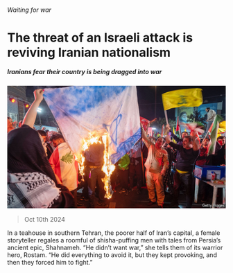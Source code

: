 ###### Waiting for war

# The threat of an Israeli attack is reviving Iranian nationalism 

##### Iranians fear their country is being dragged into war 

![image](images/20241012_MAP001.jpg) 

> Oct 10th 2024 

In a teahouse in southern Tehran, the poorer half of Iran’s capital, a female storyteller regales a roomful of shisha-puffing men with tales from Persia’s ancient epic, Shahnameh. “He didn’t want war,” she tells them of its warrior hero, Rostam. “He did everything to avoid it, but they kept provoking, and then they forced him to fight.”

